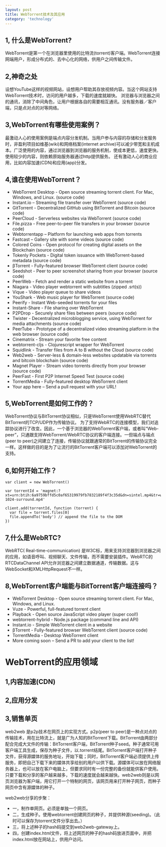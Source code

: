 ```yaml
---
layout: post
title: WebTorrent技术及其应用
category: 'technology'
---
```


## 1, 什么是WebTorrent?

WebTorrent是第一个在浏览器里使用的比特流(torrent)客户端。WebTorrent连接网端用户，形成分布式的、去中心化的网络，供用户之间传输文件。

##  2,神奇之处

设想YouTube这样的视频网站，设想用户帮助其存放视频内容。当这个网站支持WebTorrent技术时，访问的用户越多，下载的速度就越快。
浏览器与浏览器之间的通讯，消除了中间角色，让用户根据各自的需要相互通讯。没有服务器／客户端，只是点对点的对等网络。

##  3,WebTorrent有哪些使用案例？

最激动人心的使用案例是端点内容分发机制。当用户参与内容的存储和分发服务时，非盈利项目如维基(wiki)和网络档案(internet archive)可以减少带宽和主机成本。广泛使用的内容，通过浏览器到浏览器的服务机制，使成本更低，速度更快。使用较少的内容，则依赖原始服务器通过http提供服务。
还有激动人心的商业应用，比如内容加速(CDN)和应用(app)分发。

##  4,谁在使用WebTorrent？

-   WebTorrent Desktop - Open source streaming torrent client. For Mac, Windows, and Linux. (source code)
-   Instant.io – Streaming file transfer over WebTorrent (source code)
-   GitTorrent - Decentralized GitHub using BitTorrent and Bitcoin (source code)
-   PeerCloud - Serverless websites via WebTorrent (source code)
-   File.pizza - Free peer-to-peer file transfers in your browser (source code)
-   Webtorrentapp – Platform for launching web apps from torrents
-   Fastcast – Gallery site with some videos (source code)
-   Colored Coins - Open protocol for creating digital assets on the Blockchain (source code)
-   Tokenly Pockets - Digital token issuance with WebTorrent-based metadata (source code)
-   βTorrent - Fully-featured browser WebTorrent client (source code)
-   Seedshot - Peer to peer screenshot sharing from your browser (source code)
-   PeerWeb - Fetch and render a static website from a torrent
-   Niagara - Video player webtorrent with subtitles (zipped .srt(s))
-   Vique - Video player queue to share videos
-   YouShark - Web music player for WebTorrent (source code)
-   Peerify - Instant Web-seeded torrents for your files
-   Instant-Share - File sharing over WebTorrent
-   P2PDrop - Securely share files between peers (source code)
-   Twister - Decentralized microblogging service, using WebTorrent for media attachments (source code)
-   PeerTube - Prototype of a decentralized video streaming platform in the web browser (source code)
-   Cinematrix - Stream your favorite free content
-   webtorrent-cljs - Clojurescript wrapper for WebTorrent
-   Squidlink - Transfer files from A to B without the Cloud (source code)
-   Web2web - Server-less & domain-less websites updatable via torrents and bitcoin blockchain (source code)
-   Magnet Player - Stream video torrents directly from your browser (source code)
-   PeerFast - First P2P Internet Speed Test (source code)
-   TorrentMedia - Fully-featured desktop WebTorrent client
-   Your app here – Send a pull request with your URL!

##  5,WebTorrent是如何工作的？

WebTorrent协议与BitTorrent协议相似，只是WebTorrent使用WebRTC替代BitTorrent的TCP/UDP作为传输协议。
为了支持WebRTC的连接模型，我们对追踪协议进行了改变。因此，一个基于浏览器的WebTorrent客户端，或者叫“Web-peer”，只通跟支持WebTorrent/WebRTC协议的客户端连接。一但端点与端点(peer to peer)之间建立了连接，传输协议就跟通常的BitTorrent的传输协议完全一样。这样做的目的是为了让流行的BitTorrent客户端可以添加对WebTorrent的支持。

##  6,如何开始工作？

```
var client = new WebTorrent()

var torrentId = 'magnet:?xt=urn:btih:6a9759bffd5c0af65319979fb7832189f4f3c35d&dn=sintel.mp4&tr=wss%3A%2F%2Ftracker.btorrent.xyz&tr=wss%3A%2F%2Ftracker.fastcast.nz&tr=wss%3A%2F%2Ftracker.openwebtorrent.com&tr=wss%3A%2F%2Ftracker.webtorrent.io&ws=https%3A%2F%2Fwebtorrent.io%2Ftorrents%2Fsintel-1024-surround.mp4'

client.add(torrentId, function (torrent) {
  var file = torrent.files[0]
  file.appendTo('body') // append the file to the DOM
})
```

##  7,什么是WebRTC?

WebRTC( Real-time-communication) 是W3C标，用来支持浏览器到浏览器之间的应用，如语音呼叫、视频聊天、文件传输，而不需要安装插件。WebRTC的RTCDataChannel API允许浏览器之间建立数据通道，传输数据。这与WebSocket和XMLHttpRequest不一样。

##  8,WebTorrent客户端能与BitTorrent客户端连接吗？

-   WebTorrent Desktop - Open source streaming torrent client. For Mac, Windows, and Linux.
-   Vuze - Powerful, full-featured torrent client
-   Playback - Open source JavaScript video player (super cool!)
-   webtorrent-hybrid - Node.js package (command line and API)
-   Instant.io - Simple WebTorrent client in a website
-   βTorrent - Fully-featured browser WebTorrent client (source code)
-   TorrentMedia - Desktop WebTorrent client
-   More coming soon – Send a PR to add your client to the list!

#   WebTorrent的应用领域

##  1,内容加速(CDN)

##  2,应用分发

##  3,销售单页

web2web 是p2p技术在网页上的实现方式。p2p(peer to peer)是一种点对点的传输技术，用在比特流上，就是广为人知的BitTorrent下载。BitTorrent由两部分配合完成大文件的传输：BitTorrent客户端，BitTorrent种子seed。种子通常可用客户端工具生成，保存为种子文件，以.torrent结尾。BitTorrent客户端打开种子文件，获得源媒体的服务地址，开始下载；同时，BitTorrent客户端必须提供上传服务，即把自己下载下来的媒体共享给别的用户以供下载。源媒体可以放在网络服务器上，也可以放在客户电脑上，但要求同时有一份完整的备份就能供客户使用。只要下载和分享的客户越来越多，下载的速度就会越来越快。web2web则是以网页浏览器为客户端，用它打开一个特制的网页，该网页用来打开种子网页，而种子网页中含有源媒体的种子。

web2web分享的步聚：

-   一，制作单网页。必须是单独一个网页。
-   二，生成种子。使用webtorrent创建网页的种子，并提供种源(seeding)。（此时可以保存为torrent文件分享出去。）
-   三，将上述种子的hash码提交到web2web-gateway上。
-   四，创建index.html文件，将上述网页的种子的hash码放进页面中，并把index.html放在网站上，供用户访问。
